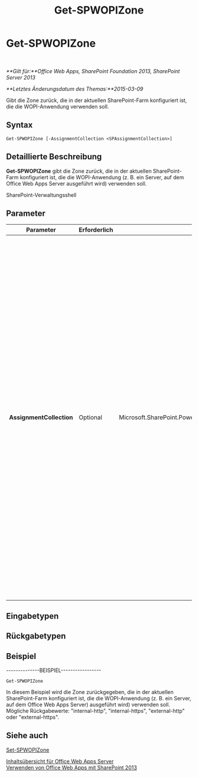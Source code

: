 ﻿---
title: Get-SPWOPIZone
TOCTitle: Get-SPWOPIZone
ms:assetid: 5a37e106-272c-43e9-ae09-20888b296af0
ms:mtpsurl: https://technet.microsoft.com/de-de/library/JJ219439(v=office.15)
ms:contentKeyID: 49633162
ms.date: 12/22/2017
mtps_version: v=office.15
ms.translationtype: HT
---

# Get-SPWOPIZone

 

_**Gilt für:**Office Web Apps, SharePoint Foundation 2013, SharePoint Server 2013_

_**Letztes Änderungsdatum des Themas:**2015-03-09_

Gibt die Zone zurück, die in der aktuellen SharePoint-Farm konfiguriert ist, die die WOPI-Anwendung verwenden soll.

## Syntax

    Get-SPWOPIZone [-AssignmentCollection <SPAssignmentCollection>]

## Detaillierte Beschreibung

**Get-SPWOPIZone** gibt die Zone zurück, die in der aktuellen SharePoint-Farm konfiguriert ist, die die WOPI-Anwendung (z. B. ein Server, auf dem Office Web Apps Server ausgeführt wird) verwenden soll.

SharePoint-Verwaltungsshell

## Parameter


<table>
<colgroup>
<col style="width: 25%" />
<col style="width: 25%" />
<col style="width: 25%" />
<col style="width: 25%" />
</colgroup>
<thead>
<tr class="header">
<th>Parameter</th>
<th>Erforderlich</th>
<th>Typ</th>
<th>Beschreibung</th>
</tr>
</thead>
<tbody>
<tr class="odd">
<td><p><strong>AssignmentCollection</strong></p></td>
<td><p>Optional</p></td>
<td><p>Microsoft.SharePoint.PowerShell.SPAssignmentCollection</p></td>
<td><p>Verwaltet Objekte zum Zweck der ordnungsgemäßen Beseitigung. Die Verwendung von Objekten wie beispielsweise <strong>SPWeb</strong> oder <strong>SPSite</strong> kann sehr viel Arbeitsspeicher erfordern, und für die Verwendung dieser Objekte in Windows PowerShell-Skripts muss der Arbeitsspeicher entsprechend verwaltet werden. Mit dem <strong>SPAssignment</strong>-Objekt können Sie einer Variablen Objekte zuweisen und die Objekte beseitigen, wenn sie nicht mehr benötigt werden, um Arbeitsspeicher freizugeben. Wenn die Objekte <strong>SPWeb</strong>, <strong>SPSite</strong> oder<strong>SPSiteAdministration</strong> verwendet werden, werden diese automatisch beseitigt, falls keine Zuweisungsauflistung oder kein <strong>Global</strong>-Parameter verwendet wird.</p>
<div class="alert">

> [!TIP]
> Wenn der <STRONG>Global</STRONG>-Parameter verwendet wird, sind alle Objekte im globalen Speicher enthalten. Es kann vorkommen, dass nicht genügend Arbeitsspeicher vorhanden ist, falls Objekte nicht sofort verwendet werden oder mit dem Befehl <STRONG>Stop-SPAssignment</STRONG> beseitigt werden.


</div>
<p></p></td>
</tr>
</tbody>
</table>


## Eingabetypen

## Rückgabetypen

## Beispiel

\--------------BEISPIEL-----------------

    Get-SPWOPIZone

In diesem Beispiel wird die Zone zurückgegeben, die in der aktuellen SharePoint-Farm konfiguriert ist, die die WOPI-Anwendung (z. B. ein Server, auf dem Office Web Apps Server) ausgeführt wird) verwenden soll. Mögliche Rückgabewerte: "internal-http", "internal-https", "external-http" oder "external-https".

## Siehe auch


[Set-SPWOPIZone](set-spwopizone.md)  


[Inhaltsübersicht für Office Web Apps Server](content-roadmap-for-office-web-apps-server.md)  
[Verwenden von Office Web Apps mit SharePoint 2013](use-office-web-apps-with-sharepoint-2013.md)

